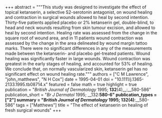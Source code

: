 +++
abstract = """This study was designed to investigate the effect of topical ketanserin, a selective S2-serotonin antagonist, on wound healing and contraction in surgical wounds allowed to heal by second intention. Thirty-five patients applied placebo or 2% ketanserin gel, double-blind, to head and neck wounds resulting from skin tumour excision, and allowed to heal by second intention. Healing rate was assessed from the change in the square root of wound area, and in 11 patients wound contraction was assessed by the change in the area delineated by wound margin tattoo marks. There were no significant differences in any of the measurements made between the ketanserin- and placebo gel-treated patients. Wound healing was significantly faster in large wounds. Wound contraction was greatest in the early stages of healing, and accounted for 53% of healing. We conclude that, on normally vascularized skin, ketanserin gel has no significant effect on wound healing rate."""
authors = ["C M Lawrence", "john_matthews", "N H Cox"]
date = 1995-04-01
doi = "10.1111/j.1365-2133.1995.tb08714.x"
featured = false
math = true
highlight = true
publication = "*British Journal of Dermatology* 1995; __132__(4)__:__580-586"
publication_short = "*Br J Dermatol* 1995; __132:__580-6"
publication_types = ["2"]
summary = "*British Journal of Dermatology* 1995; __132__(4)__:__580-586"
tags = ["Matthews"]
title = "The effect of ketanserin on healing of fresh surgical wounds"
+++

